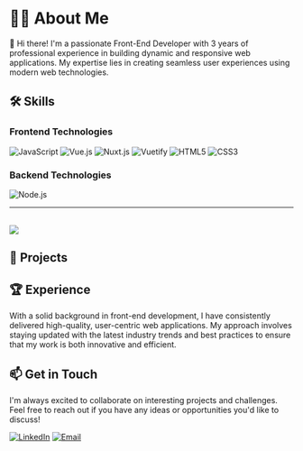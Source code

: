 # 👨‍💻 About Me

👋 Hi there! I'm a passionate Front-End Developer with 3 years of professional experience in building dynamic and responsive web applications. My expertise lies in creating seamless user experiences using modern web technologies.

## 🛠️ Skills

### Frontend Technologies

![JavaScript](https://img.shields.io/badge/JavaScript-F7DF1E?style=for-the-badge&logo=javascript&logoColor=black)
![Vue.js](https://img.shields.io/badge/Vue.js-35495E?style=for-the-badge&logo=vue.js&logoColor=4FC08D)
![Nuxt.js](https://img.shields.io/badge/Nuxt.js-00C58E?style=for-the-badge&logo=nuxt.js&logoColor=white)
![Vuetify](https://img.shields.io/badge/Vuetify-1867C0?style=for-the-badge&logo=vuetify&logoColor=AEDDFF)
![HTML5](https://img.shields.io/badge/HTML5-E34F26?style=for-the-badge&logo=html5&logoColor=white)
![CSS3](https://img.shields.io/badge/CSS3-1572B6?style=for-the-badge&logo=css3&logoColor=white)

### Backend Technologies

![Node.js](https://img.shields.io/badge/Node.js-339933?style=for-the-badge&logo=nodedotjs&logoColor=white)

---

<br/>

<img align=top src="https://github-readme-stats.vercel.app/api/top-langs/?username=Ammea1991&layout=compact&show_icons=true&title_color=ffffff&icon_color=34abeb&text_color=daf7dc&bg_color=151515"/>

## 🚀 Projects

<object data="projects.html" type="text/html" width="100%" height="600px">
</object>

## 🏆 Experience

With a solid background in front-end development, I have consistently delivered high-quality, user-centric web applications. My approach involves staying updated with the latest industry trends and best practices to ensure that my work is both innovative and efficient.

## 📫 Get in Touch

I'm always excited to collaborate on interesting projects and challenges. Feel free to reach out if you have any ideas or opportunities you'd like to discuss!

[![LinkedIn](https://img.shields.io/badge/LinkedIn-0077B5?style=for-the-badge&logo=linkedin&logoColor=white)](https://www.linkedin.com/in/andrea-meazza-4761791b9/)
[![Email](https://img.shields.io/badge/Email-D14836?style=for-the-badge&logo=gmail&logoColor=white)](mailto:meazza.andrea@gmail.com)

<style>
/* img[alt=Iliadbusiness] { width: 65%; } */

</style>

